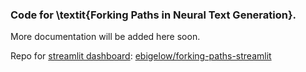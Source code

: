 

### Code for \textit{Forking Paths in Neural Text Generation}.


More documentation will be added here soon.


Repo for [streamlit dashboard](https://forking-paths.streamlit.app): [ebigelow/forking-paths-streamlit](https://github.com/ebigelow/forking-paths-streamlit)



